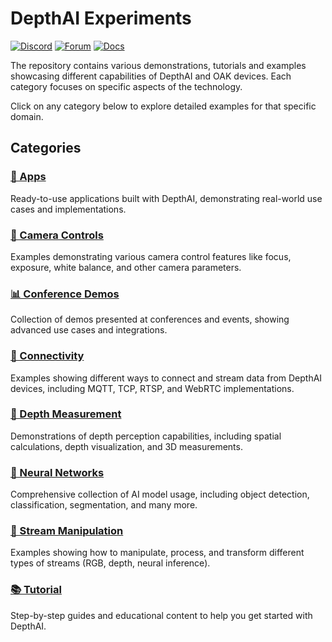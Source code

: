 # DepthAI Experiments

[![Discord](https://img.shields.io/discord/790680891252932659?label=Discord)](https://discord.gg/luxonis)
[![Forum](https://img.shields.io/badge/Forum-discuss-orange)](https://discuss.luxonis.com/)
[![Docs](https://img.shields.io/badge/Docs-DepthAI-yellow)](https://docs.luxonis.com)

The repository contains various demonstrations, tutorials and examples showcasing different capabilities of DepthAI and OAK devices. Each category focuses on specific aspects of the technology.

Click on any category below to explore detailed examples for that specific domain.

## Categories

### [📱 Apps](apps/)
Ready-to-use applications built with DepthAI, demonstrating real-world use cases and implementations.

### [🎥 Camera Controls](camera-controls/)
Examples demonstrating various camera control features like focus, exposure, white balance, and other camera parameters.

### [📊 Conference Demos](conference-demos/)
Collection of demos presented at conferences and events, showing advanced use cases and integrations.

### [🔌 Connectivity](connectivity/)
Examples showing different ways to connect and stream data from DepthAI devices, including MQTT, TCP, RTSP, and WebRTC implementations.

### [📏 Depth Measurement](depth-measurement/)
Demonstrations of depth perception capabilities, including spatial calculations, depth visualization, and 3D measurements.

### [🧠 Neural Networks](neural-networks/)
Comprehensive collection of AI model usage, including object detection, classification, segmentation, and many more.

### [🔄 Stream Manipulation](stream-manipulation/)
Examples showing how to manipulate, process, and transform different types of streams (RGB, depth, neural inference).

### [📚 Tutorial](tutorial/)
Step-by-step guides and educational content to help you get started with DepthAI.

